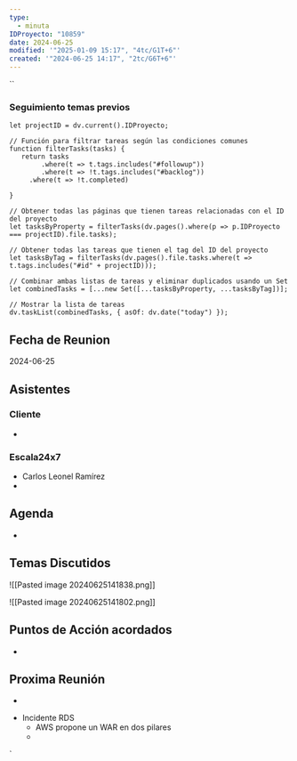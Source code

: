 ```yaml
---
type:
  - minuta
IDProyecto: "10859"
date: 2024-06-25
modified: '"2025-01-09 15:17", "4tc/G1T+6"'
created: '"2024-06-25 14:17", "2tc/G6T+6"'
---
```

``

### Seguimiento temas previos
```dataviewjs
let projectID = dv.current().IDProyecto;

// Función para filtrar tareas según las condiciones comunes
function filterTasks(tasks) {
   return tasks
        .where(t => t.tags.includes("#followup"))
        .where(t => !t.tags.includes("#backlog"))
     .where(t => !t.completed)
        
}

// Obtener todas las páginas que tienen tareas relacionadas con el ID del proyecto
let tasksByProperty = filterTasks(dv.pages().where(p => p.IDProyecto === projectID).file.tasks);

// Obtener todas las tareas que tienen el tag del ID del proyecto
let tasksByTag = filterTasks(dv.pages().file.tasks.where(t => t.tags.includes("#id" + projectID)));

// Combinar ambas listas de tareas y eliminar duplicados usando un Set
let combinedTasks = [...new Set([...tasksByProperty, ...tasksByTag])];

// Mostrar la lista de tareas
dv.taskList(combinedTasks, { asOf: dv.date("today") });
 ```
## Fecha de Reunion
2024-06-25

## Asistentes

### Cliente
* 
### Escala24x7
- Carlos Leonel Ramírez
-  

## Agenda
* 
## Temas Discutidos

![[Pasted image 20240625141838.png]]

![[Pasted image 20240625141802.png]]
## Puntos de Acción acordados
*  

## Proxima Reunión
*   


- Incidente RDS
	- AWS propone un WAR en dos pilares
	- 
`